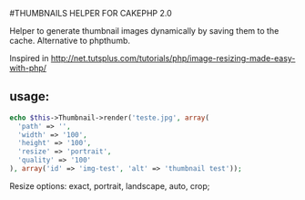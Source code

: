 #THUMBNAILS HELPER FOR CAKEPHP 2.0

Helper to generate thumbnail images dynamically by saving them to the cache.
Alternative to phpthumb.

Inspired in http://net.tutsplus.com/tutorials/php/image-resizing-made-easy-with-php/
 
usage:
-----

``` PHP
echo $this->Thumbnail->render('teste.jpg', array(
  'path' => '',
  'width' => '100',
  'height' => '100',
  'resize' => 'portrait',
  'quality' => '100'
), array('id' => 'img-test', 'alt' => 'thumbnail test'));
```
Resize options: exact, portrait, landscape, auto, crop;
